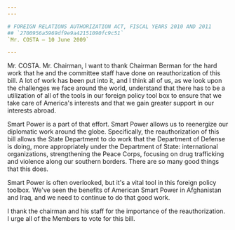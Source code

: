 ```yaml
---
---

# FOREIGN RELATIONS AUTHORIZATION ACT, FISCAL YEARS 2010 AND 2011
## `2700956a5969df9e9a42151090fc9c51`
`Mr. COSTA — 10 June 2009`

---
```



Mr. COSTA. Mr. Chairman, I want to thank Chairman Berman for the hard 
work that he and the committee staff have done on reauthorization of 
this bill. A lot of work has been put into it, and I think all of us, 
as we look upon the challenges we face around the world, understand 
that there has to be a utilization of all of the tools in our foreign 
policy tool box to ensure that we take care of America's interests and 
that we gain greater support in our interests abroad.

Smart Power is a part of that effort. Smart Power allows us to 
reenergize our diplomatic work around the globe. Specifically, the 
reauthorization of this bill allows the State Department to do work 
that the Department of Defense is doing, more appropriately under the 
Department of State: international organizations, strengthening the 
Peace Corps, focusing on drug trafficking and violence along our 
southern borders. There are so many good things that this does.

Smart Power is often overlooked, but it's a vital tool in this 
foreign policy toolbox. We've seen the benefits of American Smart Power 
in Afghanistan and Iraq, and we need to continue to do that good work.

I thank the chairman and his staff for the importance of the 
reauthorization. I urge all of the Members to vote for this bill.